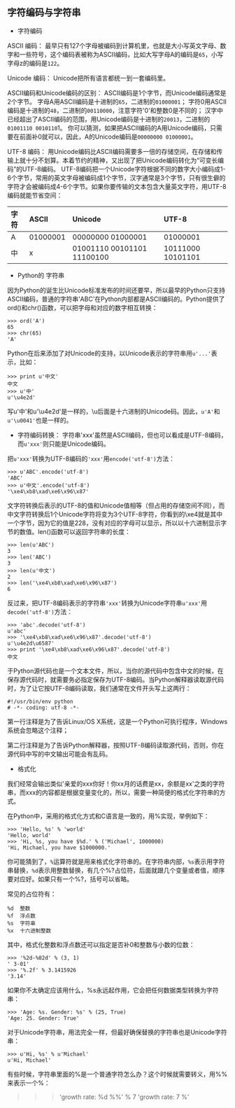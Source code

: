 ## 字符编码与字符串
 
+ 字符编码

ASCII 编码：
最早只有127个字母被编码到计算机里，也就是大小写英文字母、数字和一些符号，这个编码表被称为ASCII编码，比如大写字母A的编码是`65`，小写字母z的编码是`122`。

Unicode 编码：
Unicode把所有语言都统一到一套编码里。

ASCII编码和Unicode编码的区别：
ASCII编码是1个字节，而Unicode编码通常是2个字节。
字母A用ASCII编码是十进制的`65`，二进制的`01000001`；
字符0用ASCII编码是十进制的`48`，二进制的`00110000`，注意字符'0'和整数0是不同的；
汉字中已经超出了ASCII编码的范围，用Unicode编码是十进制的`20013`，二进制的`01001110 0010110`1。
你可以猜测，如果把ASCII编码的A用Unicode编码，只需要在前面补0就可以，因此，A的Unicode编码是`00000000 01000001`。


UTF-8 编码：
用Unicode编码比ASCII编码需要多一倍的存储空间，在存储和传输上就十分不划算。本着节约的精神，又出现了把Unicode编码转化为“可变长编码”的UTF-8编码。
UTF-8编码把一个Unicode字符根据不同的数字大小编码成1-6个字节，常用的英文字母被编码成1个字节，汉字通常是3个字节，只有很生僻的字符才会被编码成4-6个字节。如果你要传输的文本包含大量英文字符，用UTF-8编码就能节省空间：

|   字符			        |    ASCII       |  Unicode         |           UTF-8    |
|:--------|:---------|:----------|:--------|
|   A		   |    01000001       |  00000000 01000001         |          01000001  |
|  中		    |    x       |  01001110 00101101	11100100         |          10111000 10101101   |


+ Python的 字符串

因为Python的诞生比Unicode标准发布的时间还要早，所以最早的Python只支持ASCII编码，普通的字符串'ABC'在Python内部都是ASCII编码的。Python提供了ord()和chr()函数，可以把字母和对应的数字相互转换：
```
>>> ord('A')
65
>>> chr(65)
'A'
```

Python在后来添加了对Unicode的支持，以Unicode表示的字符串用`u'...'`表示，比如：
```
>>> print u'中文'
中文
>>> u'中'
u'\u4e2d'
```

写u'中'和u'\u4e2d'是一样的，\u后面是十六进制的Unicode码。因此，`u'A'`和`u'\u0041'`也是一样的。

+ 字符编码转换：
字符串'xxx'虽然是ASCII编码，但也可以看成是UTF-8编码，而`u'xxx'`则只能是Unicode编码。

把`u'xxx'`转换为UTF-8编码的`'xxx'`用`encode('utf-8')`方法：
```
>>> u'ABC'.encode('utf-8')
'ABC'
>>> u'中文'.encode('utf-8')
'\xe4\xb8\xad\xe6\x96\x87'
```

文字符转换后表示的UTF-8的值和Unicode值相等（但占用的存储空间不同），而中文字符转换后1个Unicode字符将变为3个UTF-8字符，你看到的\xe4就是其中一个字节，因为它的值是228，没有对应的字母可以显示，所以以十六进制显示字节的数值。len()函数可以返回字符串的长度：
```
>>> len(u'ABC')
3
>>> len('ABC')
3
>>> len(u'中文')
2
>>> len('\xe4\xb8\xad\xe6\x96\x87')
6
```

反过来，把UTF-8编码表示的字符串`'xxx'`转换为Unicode字符串`u'xxx'`用`decode('utf-8')`方法：
```
>>> 'abc'.decode('utf-8')
u'abc'
>>> '\xe4\xb8\xad\xe6\x96\x87'.decode('utf-8')
u'\u4e2d\u6587'
>>> print '\xe4\xb8\xad\xe6\x96\x87'.decode('utf-8')
中文
```

于Python源代码也是一个文本文件，所以，当你的源代码中包含中文的时候，在保存源代码时，就需要务必指定保存为UTF-8编码。当Python解释器读取源代码时，为了让它按UTF-8编码读取，我们通常在文件开头写上这两行：
```
#!/usr/bin/env python
# -*- coding: utf-8 -*-
```
第一行注释是为了告诉Linux/OS X系统，这是一个Python可执行程序，Windows系统会忽略这个注释；

第二行注释是为了告诉Python解释器，按照UTF-8编码读取源代码，否则，你在源代码中写的中文输出可能会有乱码。


+ 格式化

我们经常会输出类似'亲爱的xxx你好！你xx月的话费是xx，余额是xx'之类的字符串，而xxx的内容都是根据变量变化的，所以，需要一种简便的格式化字符串的方式。

在Python中，采用的格式化方式和C语言是一致的，用%实现，举例如下：
```
>>> 'Hello, %s' % 'world'
'Hello, world'
>>> 'Hi, %s, you have $%d.' % ('Michael', 1000000)
'Hi, Michael, you have $1000000.'
```
你可能猜到了，`%`运算符就是用来格式化字符串的。在字符串内部，`%s`表示用字符串替换，`%d`表示用整数替换，有几个%?占位符，后面就跟几个变量或者值，顺序要对应好。如果只有一个%?，括号可以省略。

常见的占位符有：
```
%d	整数
%f	浮点数
%s	字符串
%x	十六进制整数
```

其中，格式化整数和浮点数还可以指定是否补0和整数与小数的位数：
```
>>> '%2d-%02d' % (3, 1)
' 3-01'
>>> '%.2f' % 3.1415926
'3.14'
```
如果你不太确定应该用什么，%s永远起作用，它会把任何数据类型转换为字符串：
```
>>> 'Age: %s. Gender: %s' % (25, True)
'Age: 25. Gender: True'
```
对于Unicode字符串，用法完全一样，但最好确保替换的字符串也是Unicode字符串：
```
>>> u'Hi, %s' % u'Michael'
u'Hi, Michael'
```
有些时候，字符串里面的%是一个普通字符怎么办？这个时候就需要转义，用%%来表示一个%：

>>> 'growth rate: %d %%' % 7
'growth rate: 7 %'